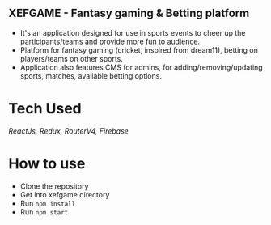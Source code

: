 ## XEFGAME - Fantasy gaming & Betting platform
- It's an application designed for use in sports events to cheer up the participants/teams and provide more fun to audience.
- Platform for fantasy gaming (cricket, inspired from dream11), betting on players/teams on other sports.
- Application also features CMS for admins, for adding/removing/updating sports, matches, available betting options.

# Tech Used
_ReactJs, Redux, RouterV4, Firebase_

# How to use
- Clone the repository
- Get into xefgame directory
- Run `npm install`
- Run `npm start`
